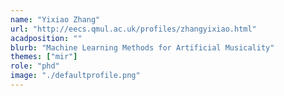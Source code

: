 ```yaml
---
name: "Yixiao Zhang"
url: "http://eecs.qmul.ac.uk/profiles/zhangyixiao.html"
acadposition: ""
blurb: "Machine Learning Methods for Artificial Musicality"
themes: ["mir"]
role: "phd"
image: "./defaultprofile.png"
---
```

